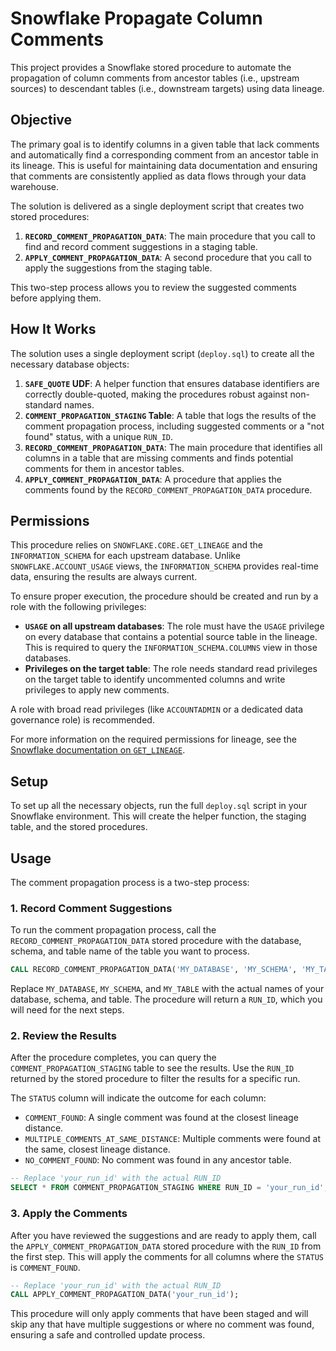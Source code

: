 # Snowflake Propagate Column Comments

This project provides a Snowflake stored procedure to automate the propagation of column comments from ancestor tables (i.e., upstream sources) to descendant tables (i.e., downstream targets) using data lineage.

## Objective

The primary goal is to identify columns in a given table that lack comments and automatically find a corresponding comment from an ancestor table in its lineage. This is useful for maintaining data documentation and ensuring that comments are consistently applied as data flows through your data warehouse.

The solution is delivered as a single deployment script that creates two stored procedures:

1.  **`RECORD_COMMENT_PROPAGATION_DATA`**: The main procedure that you call to find and record comment suggestions in a staging table.
2.  **`APPLY_COMMENT_PROPAGATION_DATA`**: A second procedure that you call to apply the suggestions from the staging table.

This two-step process allows you to review the suggested comments before applying them.

## How It Works

The solution uses a single deployment script (`deploy.sql`) to create all the necessary database objects:

1.  **`SAFE_QUOTE` UDF**: A helper function that ensures database identifiers are correctly double-quoted, making the procedures robust against non-standard names.
2.  **`COMMENT_PROPAGATION_STAGING` Table**: A table that logs the results of the comment propagation process, including suggested comments or a "not found" status, with a unique `RUN_ID`.
3.  **`RECORD_COMMENT_PROPAGATION_DATA`**: The main procedure that identifies all columns in a table that are missing comments and finds potential comments for them in ancestor tables.
4.  **`APPLY_COMMENT_PROPAGATION_DATA`**: A procedure that applies the comments found by the `RECORD_COMMENT_PROPAGATION_DATA` procedure.

## Permissions

This procedure relies on `SNOWFLAKE.CORE.GET_LINEAGE` and the `INFORMATION_SCHEMA` for each upstream database. Unlike `SNOWFLAKE.ACCOUNT_USAGE` views, the `INFORMATION_SCHEMA` provides real-time data, ensuring the results are always current.

To ensure proper execution, the procedure should be created and run by a role with the following privileges:

*   **`USAGE` on all upstream databases**: The role must have the `USAGE` privilege on every database that contains a potential source table in the lineage. This is required to query the `INFORMATION_SCHEMA.COLUMNS` view in those databases.
*   **Privileges on the target table**: The role needs standard read privileges on the target table to identify uncommented columns and write privileges to apply new comments.

A role with broad read privileges (like `ACCOUNTADMIN` or a dedicated data governance role) is recommended.

For more information on the required permissions for lineage, see the [Snowflake documentation on `GET_LINEAGE`](https://docs.snowflake.com/en/sql-reference/functions/get_lineage).

## Setup

To set up all the necessary objects, run the full `deploy.sql` script in your Snowflake environment. This will create the helper function, the staging table, and the stored procedures.

## Usage

The comment propagation process is a two-step process:

### 1. Record Comment Suggestions

To run the comment propagation process, call the `RECORD_COMMENT_PROPAGATION_DATA` stored procedure with the database, schema, and table name of the table you want to process.

```sql
CALL RECORD_COMMENT_PROPAGATION_DATA('MY_DATABASE', 'MY_SCHEMA', 'MY_TABLE');
```

Replace `MY_DATABASE`, `MY_SCHEMA`, and `MY_TABLE` with the actual names of your database, schema, and table. The procedure will return a `RUN_ID`, which you will need for the next steps.

### 2. Review the Results

After the procedure completes, you can query the `COMMENT_PROPAGATION_STAGING` table to see the results. Use the `RUN_ID` returned by the stored procedure to filter the results for a specific run.

The `STATUS` column will indicate the outcome for each column:

*   `COMMENT_FOUND`: A single comment was found at the closest lineage distance.
*   `MULTIPLE_COMMENTS_AT_SAME_DISTANCE`: Multiple comments were found at the same, closest lineage distance.
*   `NO_COMMENT_FOUND`: No comment was found in any ancestor table.

```sql
-- Replace 'your_run_id' with the actual RUN_ID
SELECT * FROM COMMENT_PROPAGATION_STAGING WHERE RUN_ID = 'your_run_id';
```

### 3. Apply the Comments

After you have reviewed the suggestions and are ready to apply them, call the `APPLY_COMMENT_PROPAGATION_DATA` stored procedure with the `RUN_ID` from the first step. This will apply the comments for all columns where the `STATUS` is `COMMENT_FOUND`.

```sql
-- Replace 'your_run_id' with the actual RUN_ID
CALL APPLY_COMMENT_PROPAGATION_DATA('your_run_id');
```

This procedure will only apply comments that have been staged and will skip any that have multiple suggestions or where no comment was found, ensuring a safe and controlled update process.